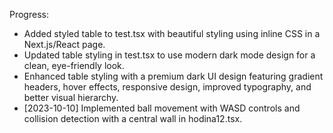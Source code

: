 Progress:
- Added styled table to test.tsx with beautiful styling using inline CSS in a Next.js/React page.
- Updated table styling in test.tsx to use modern dark mode design for a clean, eye-friendly look.
- Enhanced table styling with a premium dark UI design featuring gradient headers, hover effects, responsive design, improved typography, and better visual hierarchy.
- [2023-10-10] Implemented ball movement with WASD controls and collision detection with a central wall in hodina12.tsx. 
